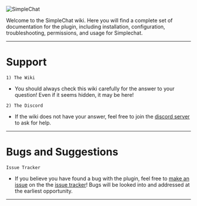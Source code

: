 ![SimpleChat](https://i.imgur.com/9ptHbBs.png)

Welcome to the SimpleChat wiki. Here you will find a complete set of documentation for the plugin, including installation, configuration, troubleshooting, permissions, and usage for Simplechat.
___

# Support

`1) The Wiki` 
-  You should always check this wiki carefully for the answer to your question! Even if it seems hidden, it may be here!

`2) The Discord` 

- If the wiki does not have your answer, feel free to join the [discord server](https://discord.gg/S8s75Yf) to ask for help.

___
# Bugs and Suggestions

`Issue Tracker`

- If you believe you have found a bug with the plugin, feel free to [make an issue](https://github.com/Draycia/Chat/issues/new) on the the [issue tracker](https://github.com/Draycia/Chat/issues)! Bugs will be looked into and addressed at the earliest opportunity.
____